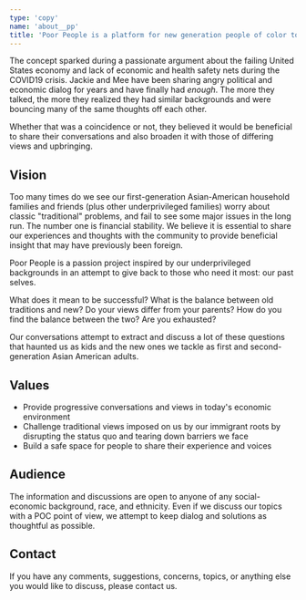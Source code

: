 ```yaml
---
type: 'copy'
name: 'about__pp'
title: 'Poor People is a platform for new generation people of color to discuss their socioeconomic backgrounds and to share stories and financial experiences of today.'
---
```


The concept sparked during a passionate argument about the failing United States economy and lack of economic and health safety nets during the COVID19 crisis. Jackie and Mee have been sharing angry political and economic dialog for years and have finally had _enough_. The more they talked, the more they realized they had similar backgrounds and were bouncing many of the same thoughts off each other.

Whether that was a coincidence or not, they believed it would be beneficial to share their conversations and also broaden it with those of differing views and upbringing.

## Vision

Too many times do we see our first-generation Asian-American household families and friends (plus other underprivileged families) worry about classic "traditional" problems, and fail to see some major issues in the long run. The number one is financial stability. We believe it is essential to share our experiences and thoughts with the community to provide beneficial insight that may have previously been foreign.

Poor People is a passion project inspired by our underprivileged backgrounds in an attempt to give back to those who need it most: our past selves.

What does it mean to be successful? What is the balance between old traditions and new? Do your views differ from your parents? How do you find the balance between the two? Are you exhausted?

Our conversations attempt to extract and discuss a lot of these questions that haunted us as kids and the new ones we tackle as first and second-generation Asian American adults.

## Values

- Provide progressive conversations and views in today's economic environment
- Challenge traditional views imposed on us by our immigrant roots by disrupting the status quo and tearing down barriers we face
- Build a safe space for people to share their experience and voices

## Audience

The information and discussions are open to anyone of any social-economic background, race, and ethnicity. Even if we discuss our topics with a POC point of view, we attempt to keep dialog and solutions as thoughtful as possible.

## Contact

If you have any comments, suggestions, concerns, topics, or anything else you would like to discuss, please contact us.
